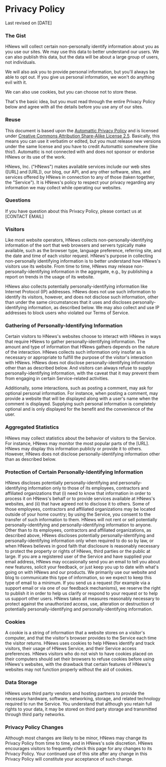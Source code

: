 # Privacy Policy

Last revised on [DATE]

### The Gist

HNews will collect certain non-personally identify information about you as you use our sites. We may use this data to better understand our users. We can also publish this data, but the data will be about a large group of users, not individuals.

We will also ask you to provide personal information, but you'll always be able to opt out. If you give us personal information, we won't do anything evil with it.

We can also use cookies, but you can choose not to store these.

That's the basic idea, but you must read through the entire Privacy Policy below and agree with all the details before you use any of our sites.

### Reuse

This document is based upon the [Automattic Privacy Policy](http://automattic.com/privacy/) and is licensed under [Creative Commons Attribution Share-Alike License 2.5](http://creativecommons.org/licenses/by-sa/2.5/). Basically, this means you can use it verbatim or edited, but you must release new versions under the same license and you have to credit Automattic somewhere (like this!). Automattic is not connected with and does not sponsor or endorse HNews or its use of the work.

HNews, Inc. ("HNews") makes available services include our web sites ([URL] and [URL]), our blog, our API, and any other software, sites, and services offered by HNews in connection to any of those (taken together, the "Service"). It is HNews's policy to respect your privacy regarding any information we may collect while operating our websites.

### Questions

If you have question about this Privacy Policy, please contact us at [CONTACT EMAIL]

### Visitors

Like most website operators, HNews collects non-personally-identifying information of the sort that web browsers and servers typically make available, such as the browser type, language preference, referring site, and the date and time of each visitor request. HNews's purpose in collecting non-personally identifying information is to better understand how HNews's visitors use its website. From time to time, HNews may release non-personally-identifying information in the aggregate, e.g., by publishing a report on trends in the usage of its website.

HNews also collects potentially personally-identifying information like Internet Protocol (IP) addresses. HNews does not use such information to identify its visitors, however, and does not disclose such information, other than under the same circumstances that it uses and discloses personally-identifying information, as described below. We may also collect and use IP addresses to block users who violated our Terms of Service.

### Gathering of Personally-Identifying Information

Certain visitors to HNews's websites choose to interact with HNews in ways that require HNews to gather personally-identifying information. The amount and type of information that HNews gathers depends on the nature of the interaction. HNews collects such information only insofar as is necessary or appropriate to fulfill the purpose of the visitor's interaction with HNews. HNews does not disclose personally-identifying information other than as described below. And visitors can always refuse to supply personally-identifying information, with the caveat that it may prevent them from engaging in certain Service-related activities.

Additionally, some interactions, such as posting a comment, may ask for optional personal information. For instance, when posting a comment, may provide a website that will be displayed along with a user's name when the comment is displayed. Supplying such personal information is completely optional and is only displayed for the benefit and the convenience of the user.

### Aggregated Statistics

HNews may collect statistics about the behavior of visitors to the Service. For instance, HNews may monitor the most popular parts of the [URL]. HNews may display this information publicly or provide it to others. However, HNews does not disclose personally-identifying information other than as described below.

### Protection of Certain Personally-Identifying Information

HNews discloses potentially personally-identifying and personally-identifying information only to those of its employees, contractors and affiliated organizations that (i) need to know that information in order to process it on HNews's behalf or to provide services available at HNews's websites, and (ii) that have agreed not to disclose it to others. Some of those employees, contractors and affiliated organizations may be located outside of your home country; by using the Service, you consent to the transfer of such information to them. HNews will not rent or sell potentially personally-identifying and personally-identifying information to anyone. Other than to its employees, contractors and affiliated organizations, as described above, HNews discloses potentially personally-identifying and personally-identifying information only when required to do so by law, or when HNews believes in good faith that disclosure is reasonably necessary to protect the property or rights of HNews, third parties or the public at large. If you are a registered user of the Service and have supplied your email address, HNews may occasionally send you an email to tell you about new features, solicit your feedback, or just keep you up to date with what's going on with HNews and our products. We primarily use our website and blog to communicate this type of information, so we expect to keep this type of email to a minimum. If you send us a request (for example via a support email or via one of our feedback mechanisms), we reserve the right to publish it in order to help us clarify or respond to your request or to help us support other users. HNews takes all measures reasonably necessary to protect against the unauthorized access, use, alteration or destruction of potentially personally-identifying and personally-identifying information.

### Cookies

A cookie is a string of information that a website stores on a visitor's computer, and that the visitor's browser provides to the Service each time the visitor returns. HNews uses cookies to help HNews identify and track visitors, their usage of HNews Service, and their Service access preferences. HNews visitors who do not wish to have cookies placed on their computers should set their browsers to refuse cookies before using HNews's websites, with the drawback that certain features of HNews's websites may not function properly without the aid of cookies.

### Data Storage

HNews uses third party vendors and hosting partners to provide the necessary hardware, software, networking, storage, and related technology required to run the Service. You understand that although you retain full rights to your data, it may be stored on third party storage and transmitted through third party networks.

### Privacy Policy Changes

Although most changes are likely to be minor, HNews may change its Privacy Policy from time to time, and in HNews's sole discretion. HNews encourages visitors to frequently check this page for any changes to its Privacy Policy. Your continued use of this site after any change in this Privacy Policy will constitute your acceptance of such change.
